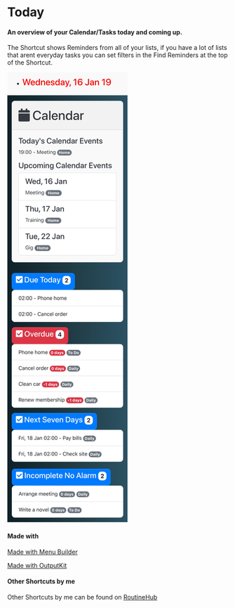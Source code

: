 # Today
#### An overview of your Calendar/Tasks today and coming up.

The Shortcut shows Reminders from all of your lists, if you have a lot of lists that arent everyday tasks you can set filters in the Find Reminders at the top of the Shortcut.

![](Screenshot.png)


#### Made with
[Made with Menu Builder](https://routinehub.co/shortcut/1129)

[Made with OutputKit](https://github.com/nturpin0/OutputKit)

#### Other Shortcuts by me
Other Shortcuts by me can be found on [RoutineHub](https://routinehub.co/user/entee)